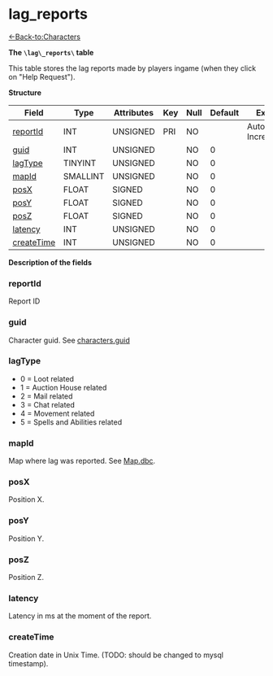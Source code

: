 # lag\_reports

[<-Back-to:Characters](database-characters.md)

**The `\lag\_reports\` table**

This table stores the lag reports made by players ingame (when they click on "Help Request").

**Structure**

| Field           | Type     | Attributes | Key | Null | Default | Extra          | Comment |
| --------------- | -------- | ---------- | --- | ---- | ------- | -------------- | ------- |
| [reportId][1]   | INT      | UNSIGNED   | PRI | NO   |         | Auto Increment |         |
| [guid][2]       | INT      | UNSIGNED   |     | NO   | 0       |                |         |
| [lagType][3]    | TINYINT  | UNSIGNED   |     | NO   | 0       |                |         |
| [mapId][4]      | SMALLINT | UNSIGNED   |     | NO   | 0       |                |         |
| [posX][5]       | FLOAT    | SIGNED     |     | NO   | 0       |                |         |
| [posY][6]       | FLOAT    | SIGNED     |     | NO   | 0       |                |         |
| [posZ][7]       | FLOAT    | SIGNED     |     | NO   | 0       |                |         |
| [latency][8]    | INT      | UNSIGNED   |     | NO   | 0       |                |         |
| [createTime][9] | INT      | UNSIGNED   |     | NO   | 0       |                |         |

[1]: #reportid
[2]: #guid
[3]: #lagtype
[4]: #mapid
[5]: #posx
[6]: #posy
[7]: #posz
[8]: #latency
[9]: #createtime

**Description of the fields**

### reportId

Report ID

### guid

Character guid. See [characters.guid](characters#guid)

### lagType

* 0 = Loot related
* 1 = Auction House related
* 2 = Mail related
* 3 = Chat related
* 4 = Movement related
* 5 = Spells and Abilities related

### mapId

Map where lag was reported. See [Map.dbc](map).

### posX

Position X.

### posY

Position Y.

### posZ

Position Z.

### latency

Latency in ms at the moment of the report.

### createTime

Creation date in Unix Time. (TODO: should be changed to mysql timestamp).

